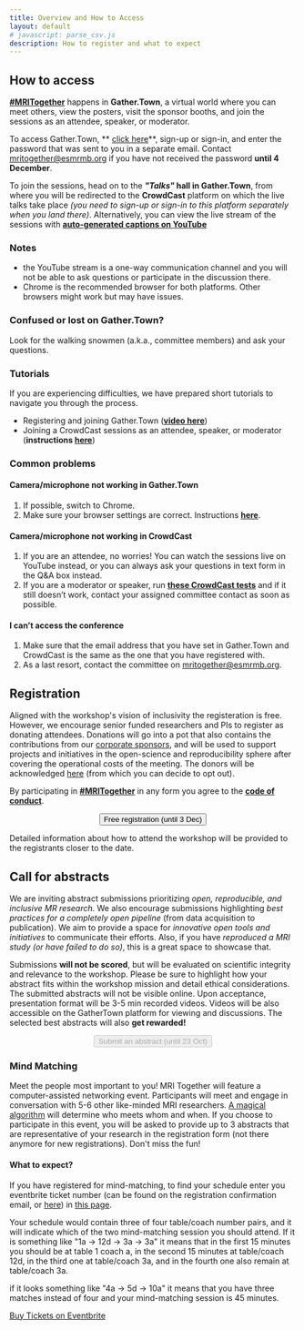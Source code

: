 ```yaml
--- 
title: Overview and How to Access
layout: default
# javascript: parse_csv.js
description: How to register and what to expect
--- 
```

## How to access

[**#MRITogether**](https://twitter.com/hashtag/MRITogether) happens in **Gather.Town**, a virtual world where you can meet others, view the posters, visit the sponsor booths, and join the sessions as an attendee, speaker, or moderator. 

To access Gather.Town, ** [click here](https://app.gather.town/app/Rc37K6uzo6Jmgw03/mritogether22)**, sign-up or sign-in, and enter the password that was sent to you in a separate email. Contact [mritogether@esmrmb.org](mailto:mritogether@esmrmb.org) if you have not received the password **until 4 December**.

To join the sessions, head on to the ***"Talks"* hall in Gather.Town**, from where you will be redirected to the **CrowdCast** platform on which the live talks take place *(you need to sign-up or sign-in to this platform separately when you land there)*. Alternatively, you can view the live stream of the sessions with [**auto-generated captions on YouTube**](//youtube.com/playlist?list=PLeDygc8TN_J6h3RbDDVPW5oTJzRBVg7BQ)

### Notes
* the YouTube stream is a one-way communication channel and you will not be able to ask questions or participate in the discussion there.
* Chrome is the recommended browser for both platforms. Other browsers might work but may have issues. 

### Confused or lost on Gather.Town?
Look for the walking snowmen (a.k.a., committee members) and ask your questions.

### Tutorials
If you are experiencing difficulties, we have prepared short tutorials to navigate you through the process.
* Registering and joining Gather.Town (**[video here](//youtu.be/oK-CFrn4Pjc)**)
* Joining a CrowdCast sessions as an attendee, speaker, or moderator (**instructions [here](//docs.google.com/document/d/1LhAwaLwg7-a1xE5kGZWwFWsmEL5N1C4SlDyVWcN3rzY/edit?usp=sharing)**)

### Common problems
#### Camera/microphone not working in Gather.Town
1. If possible, switch to Chrome.
2. Make sure your browser settings are correct. Instructions [**here**](https://support.gather.town/help/browser-system-settings).

#### Camera/microphone not working in CrowdCast
1. If you are an attendee, no worries! You can watch the sessions live on YouTube instead, or you can always ask your questions in text form in the Q&A box instead.
2. If you are a moderator or speaker, run [**these CrowdCast tests**](https://www.crowdcast.io/setup) and if it still doesn’t work, contact your assigned committee contact as soon as possible.

#### I can’t access the conference
1. Make sure that the email address that you have set in Gather.Town and CrowdCast is the same as the one that you have registered with.
2. As a last resort, contact the committee on [mritogether@esmrmb.org](mailto:mritogether@esmrmb.org).


## Registration

Aligned with the workshop's vision of inclusivity the registeration is free. However, we encourage senior funded researchers and PIs to register as donating attendees. 
Donations will go into a pot that also contains the contributions from our [corporate sponsors](/sponsors), and will be used to support projects and initiatives in the open-science and reproducibility sphere after covering the operational costs of the meeting. 
The donors will be acknowledged [here](/sponsors) (from which you can decide to opt out).

By participating in [**#MRITogether**](https://twitter.com/hashtag/MRITogether) in any form you agree to the [**code of conduct**](/CODE_OF_CONDUCT).

<div style="text-align: center;">
<button id="eventbrite-widget-modal-trigger-395763528367" type="button" class="shadow_button">Free registration (until 3 Dec)</button></div>
<!-- <div id="eventbrite-widget-container-395763528367"></div> -->

Detailed information about how to attend the workshop will be provided to the registrants closer to the date.

## Call for abstracts

We are inviting abstract submissions prioritizing *open, reproducible, and inclusive MR research*. We also encourage submissions highlighting *best practices for a completely open pipeline* (from data acquisition to publication). 
We aim to provide a space for *innovative open tools and initiatives* to communicate their efforts. Also, if you have *reproduced a MRI study (or have failed to do so)*, this is a great space to showcase that.

Submissions **will not be scored**, but will be evaluated on scientific integrity and relevance to the workshop. Please be sure to highlight how your abstract fits within the workshop mission and detail ethical  considerations. The submitted abstracts will not be visible online.
Upon acceptance, presentation format will be 3-5 min recorded videos. Videos will be also accessible on the GatherTown platform for viewing and discussions. The selected best abstracts will also **get rewarded!**

<div style="text-align: center;">
<button class="shadow_button_disabled"  disabled type="button" >Submit an abstract (until 23 Oct)</button><br>
</div>




### Mind Matching
Meet the people most important to you! MRI Together will feature a computer-assisted networking event. 
Participants will meet and engage in conversation with 5-6 other like-minded MRI researchers. [A magical algorithm](https://neuromatch.io) will determine who meets whom and when. If you choose to participate in this event, you will be asked to provide up to 3 abstracts that are representative of your research in the registration form (not there anymore for new registrations). Don't miss the fun!

#### What to expect?
If you have registered for mind-matching, to find your schedule enter you eventbrite ticket number (can be found on the registration confirmation email, or [here](//www.eventbrite.co.uk/mytickets/)) in [this page](/mm). 

Your schedule would contain three of four table/coach number pairs, and it will indicate which of the two mind-matching session you should attend. If it is something like "1a -> 12d -> 3a -> 3a" it means that in the first 15 minutes you should be at table 1 coach a, in the second 15 minutes at table/coach 12d, in the third one at table/coach 3a, and in the fourth one also remain at table/coach 3a. 

if it looks something like  "4a -> 5d -> 10a" it means that you have three matches instead of four and your mind-matching session is 45 minutes.


<!-- Noscript content for added SEO -->
<noscript><a href="https://mritogether.eventbrite.co.uk" rel="noopener noreferrer" target="_blank">Buy Tickets on Eventbrite</a></noscript>
<!-- You can customize this button any way you like -->


